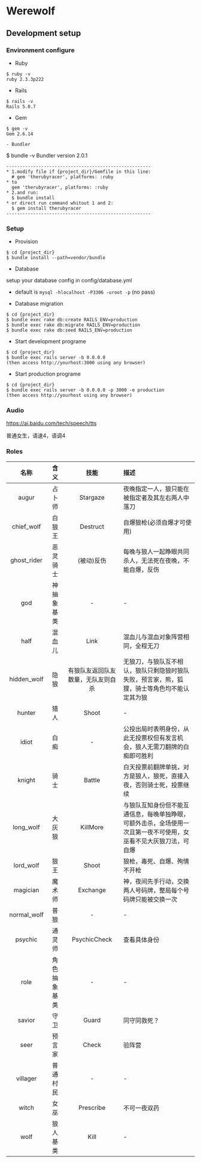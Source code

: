 # Werewolf

## Development setup

### Environment configure

- Ruby

```
$ ruby -v
ruby 2.3.3p222
 ```

- Rails

```
$ rails -v
Rails 5.0.7
```

- Gem

```
$ gem -v
Gem 2.6.14

- Bundler

```
$ bundle -v
Bundler version 2.0.1
```
------------------------------------------------------
* 1.modify file if {project_dir}/Gemfile in this line:
  # gem 'therubyracer', platforms: :ruby
* to
  gem 'therubyracer', platforms: :ruby  
* 2.and run:
  $ bundle install
* or direct run command whitout 1 and 2:
  $ gem install therubyracer
------------------------------------------------------
```

### Setup

- Provision

```
$ cd {project_dir}
$ bundle install --path=vendor/bundle
```

- Database

setup your database config in config/database.yml

* default is `mysql -hlocalhost -P3306 -uroot -p` (no pass)

* Database migration

```
$ cd {project_dir}
$ bundle exec rake db:create RAILS_ENV=production
$ bundle exec rake db:migrate RAILS_ENV=production
$ bundle exec rake db:seed RAILS_ENV=production
```

* Start development programe

```
$ cd {project_dir}
$ bundle exec rails server -b 0.0.0.0
(then access http://yourhost:3000 using any browser)
```

* Start production programe

```
$ cd {project_dir}
$ bundle exec rails server -b 0.0.0.0 -p 3000 -e production
(then access http://yourhost using any browser)
```

### Audio

https://ai.baidu.com/tech/speech/tts

普通女生，语速4，语调4

### Roles

名称|含义|技能|描述
:--:|:--:|:--:|:--
augur|占卜师|Stargaze|夜晚指定一人，狼只能在被指定者及其左右两人中落刀
chief_wolf|白狼王|Destruct|自爆狼枪(必须自爆才可使用)
ghost_rider|恶灵骑士|(被动)反伤|每晚与狼人一起睁眼共同杀人，无法死在夜晚，不能自爆，反伤
god|神抽象基类|-|-
half|混血儿|Link|混血儿与混血对象阵营相同，全程无刀
hidden_wolf|隐狼|有狼队友返回队友数量，无队友则自杀|无狼刀，与狼队互不相认，狼队只剩隐狼时狼队失败，预言家，熊，狐狸，骑士等角色均不能认定其为狼
hunter|猎人|Shoot|-
idiot|白痴|-|公投出局时表明身份，从此无投票权但有发言机会，狼人无需刀翻牌的白痴即可胜利
knight|骑士|Battle|白天投票前翻牌单挑，对方是狼人，狼死，直接入夜，否则骑士死，投票继续
long_wolf|大灰狼|KillMore|与狼队互知身份但不能互通信息，每晚单独睁眼，可额外击杀，全场使用一次且第一夜不可使用，女巫看不见大灰狼刀法，可自爆
lord_wolf|狼王|Shoot|狼枪，毒死、自爆、殉情不开枪
magician|魔术师|Exchange|神，夜间先手行动，交换两人号码牌，整局每个号码牌只能被交换一次
normal_wolf|普狼|-|-
psychic|通灵师|PsychicCheck|查看具体身份
role|角色抽象基类|-|-
savior|守卫|Guard|同守同救死？
seer|预言家|Check|验阵营
villager|普通村民|-|-
witch|女巫|Prescribe|不可一夜双药
wolf|狼人基类|Kill|-

